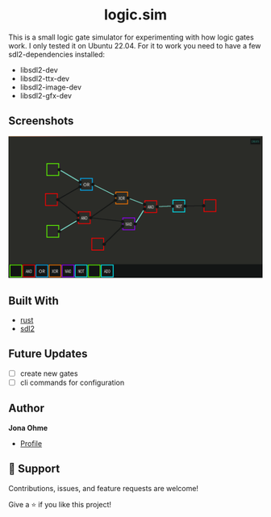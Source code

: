 <h1 align="center">logic.sim</h1>

This is a small logic gate simulator for experimenting with how logic gates work. I only tested it on Ubuntu 22.04. For it to work you need to have a few sdl2-dependencies installed:  
- libsdl2-dev 
- libsdl2-ttx-dev 
- libsdl2-image-dev  
- libsdl2-gfx-dev  

## Screenshots

![simple logic gate screenshot](/screenshots/example1.png "Example 1")


## Built With

- [rust](https://www.rust-lang.org/)
- [sdl2](https://docs.rs/sdl2/latest/sdl2/)


## Future Updates

- [ ] create new gates
- [ ] cli commands for configuration

## Author

**Jona Ohme**

- [Profile](https://github.com/ohnchen "ohnchen")

## 🤝 Support

Contributions, issues, and feature requests are welcome!

Give a ⭐️ if you like this project!
